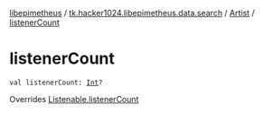 [libepimetheus](../../index.md) / [tk.hacker1024.libepimetheus.data.search](../index.md) / [Artist](index.md) / [listenerCount](./listener-count.md)

# listenerCount

`val listenerCount: `[`Int`](https://kotlinlang.org/api/latest/jvm/stdlib/kotlin/-int/index.html)`?`

Overrides [Listenable.listenerCount](../-listenable/listener-count.md)

